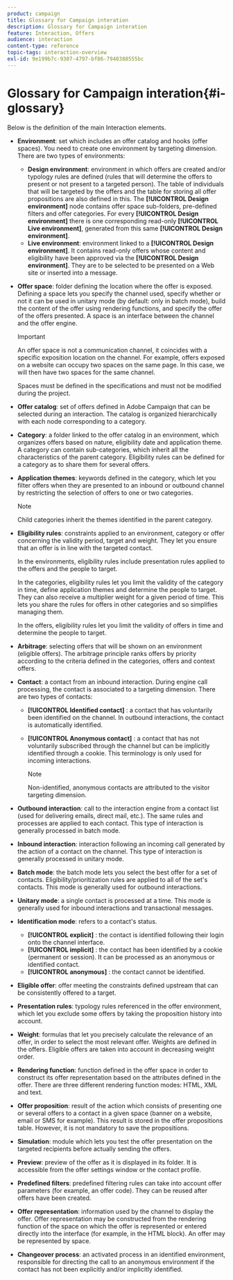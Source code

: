 ```yaml
---
product: campaign
title: Glossary for Campaign interation
description: Glossary for Campaign interation
feature: Interaction, Offers
audience: interaction
content-type: reference
topic-tags: interaction-overview
exl-id: 9e199b7c-9307-4797-bf86-7940388555bc
---
```

# Glossary for Campaign interation{#i-glossary}



Below is the definition of the main Interaction elements.

* **Environment**: set which includes an offer catalog and hooks (offer spaces). You need to create one environment by targeting dimension. There are two types of environments:

    * **Design environment**: environment in which offers are created and/or typology rules are defined (rules that will determine the offers to present or not present to a targeted person). The table of individuals that will be targeted by the offers and the table for storing all offer propositions are also defined in this. The **[!UICONTROL Design environment]** node contains offer space sub-folders, pre-defined filters and offer categories. For every **[!UICONTROL Design environment]** there is one corresponding read-only **[!UICONTROL Live environment]**, generated from this same **[!UICONTROL Design environment]**.
    * **Live environment**: environment linked to a **[!UICONTROL Design environment]**. It contains read-only offers whose content and eligibility have been approved via the **[!UICONTROL Design environment]**. They are to be selected to be presented on a Web site or inserted into a message.

* **Offer space**: folder defining the location where the offer is exposed. Defining a space lets you specify the channel used, specify whether or not it can be used in unitary mode (by default: only in batch mode), build the content of the offer using rendering functions, and specify the offer of the offers presented. A space is an interface between the channel and the offer engine.

  >[!IMPORTANT]
  >
  >An offer space is not a communication channel, it coincides with a specific exposition location on the channel. For example, offers exposed on a website can occupy two spaces on the same page. In this case, we will then have two spaces for the same channel.
  >
  >Spaces must be defined in the specifications and must not be modified during the project.

* **Offer catalog**: set of offers defined in Adobe Campaign that can be selected during an interaction. The catalog is organized hierarchically with each node corresponding to a category.
* **Category**: a folder linked to the offer catalog in an environment, which organizes offers based on nature, eligibility date and application theme. A category can contain sub-categories, which inherit all the characteristics of the parent category. Eligibility rules can be defined for a category as to share them for several offers.
* **Application themes**: keywords defined in the category, which let you filter offers when they are presented to an inbound or outbound channel by restricting the selection of offers to one or two categories.

  >[!NOTE]
  >
  >Child categories inherit the themes identified in the parent category.

* **Eligibility rules**: constraints applied to an environment, category or offer concerning the validity period, target and weight. They let you ensure that an offer is in line with the targeted contact.

  In the environments, eligibility rules include presentation rules applied to the offers and the people to target.

  In the categories, eligibility rules let you limit the validity of the category in time, define application themes and determine the people to target. They can also receive a multiplier weight for a given period of time. This lets you share the rules for offers in other categories and so simplifies managing them.

  In the offers, eligibility rules let you limit the validity of offers in time and determine the people to target.

* **Arbitrage**: selecting offers that will be shown on an environment (eligible offers). The arbitrage principle ranks offers by priority according to the criteria defined in the categories, offers and context offers.
* **Contact**: a contact from an inbound interaction. During engine call processing, the contact is associated to a targeting dimension. There are two types of contacts:

    * **[!UICONTROL Identified contact]** : a contact that has voluntarily been identified on the channel. In outbound interactions, the contact is automatically identified.
    * **[!UICONTROL Anonymous contact]** : a contact that has not voluntarily subscribed through the channel but can be implicitly identified through a cookie. This terminology is only used for incoming interactions.

      >[!NOTE]
      >
      >Non-identified, anonymous contacts are attributed to the visitor targeting dimension.

* **Outbound interaction**: call to the interaction engine from a contact list (used for delivering emails, direct mail, etc.). The same rules and processes are applied to each contact. This type of interaction is generally processed in batch mode.
* **Inbound interaction**: interaction following an incoming call generated by the action of a contact on the channel. This type of interaction is generally processed in unitary mode.
* **Batch mode**: the batch mode lets you select the best offer for a set of contacts. Eligibility/prioritization rules are applied to all of the set's contacts. This mode is generally used for outbound interactions.
* **Unitary mode**: a single contact is processed at a time. This mode is generally used for inbound interactions and transactional messages.
* **Identification mode**: refers to a contact's status.

    * **[!UICONTROL explicit]** : the contact is identified following their login onto the channel interface.
    * **[!UICONTROL implicit]** : the contact has been identified by a cookie (permanent or session). It can be processed as an anonymous or identified contact.
    * **[!UICONTROL anonymous]** : the contact cannot be identified.

* **Eligible offer**: offer meeting the constraints defined upstream that can be consistently offered to a target.
* **Presentation rules**: typology rules referenced in the offer environment, which let you exclude some offers by taking the proposition history into account.
* **Weight**: formulas that let you precisely calculate the relevance of an offer, in order to select the most relevant offer. Weights are defined in the offers. Eligible offers are taken into account in decreasing weight order.
* **Rendering function**: function defined in the offer space in order to construct its offer representation based on the attributes defined in the offer. There are three different rendering function modes: HTML, XML and text.
* **Offer proposition**: result of the action which consists of presenting one or several offers to a contact in a given space (banner on a website, email or SMS for example). This result is stored in the offer propositions table. However, it is not mandatory to save the propositions.
* **Simulation**: module which lets you test the offer presentation on the targeted recipients before actually sending the offers.
* **Preview**: preview of the offer as it is displayed in its folder. It is accessible from the offer settings window or the contact profile.
* **Predefined filters**: predefined filtering rules can take into account offer parameters (for example, an offer code). They can be reused after offers have been created.
* **Offer representation**: information used by the channel to display the offer. Offer representation may be constructed from the rendering function of the space on which the offer is represented or entered directly into the interface (for example, in the HTML block). An offer may be represented by space.
* **Changeover process**: an activated process in an identified environment, responsible for directing the call to an anonymous environment if the contact has not been explicitly and/or implicitly identified.
